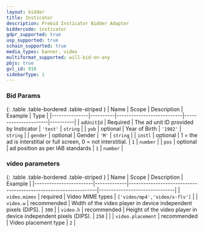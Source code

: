 ```yaml
---
layout: bidder
title: Insticator
description: Prebid Insticator Bidder Adapter
biddercode: insticator
gdpr_supported: true
usp_supported: true
schain_supported: true
media_types: banner, video
multiformat_supported: will-bid-on-any
pbjs: true
gvl_id: 910
sidebarType: 1
---
```


### Bid Params

{: .table .table-bordered .table-striped }
| Name          | Scope    | Description               | Example              | Type     |
|---------------|----------|---------------------------|----------------------|----------|
| `adUnitId`    | Required | The ad unit ID provided by Insticator | `'test'` | `string` |
| `yob`         | optional | Year of Birth             | `'1982'`             | `string` |
| `gender`      | optional | Gender                    | `'M'`                | `string` |
| `instl`       | optional | 1 = the ad is interstitial or full screen, 0 = not interstitial.    | `1`    | `number` |
| `pos`         | optional | ad position as per IAB standards       | `1`                | `number` |

### video parameters

{: .table .table-bordered .table-striped }
| Name                   | Scope       | Description                                                     | Example                       |
|------------------------|-------------|-----------------------------------------------------------------|-------------------------------|
| `video.mimes`          | required    | Video MIME types                                                | `['video/mp4','video/x-flv']` |
| `video.w`              | recommended | Width of the video player in device independent pixels (DIPS).  | `300`                         |
| `video.h`              | recommended | Height of the video player in device independent pixels (DIPS). | `250` |                       |
| `video.placement`      | recommended | Video placement type  | `2` |
